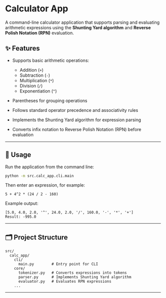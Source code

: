 # Calculator App

A command-line calculator application that supports parsing and evaluating arithmetic expressions using the **Shunting Yard algorithm** and **Reverse Polish Notation (RPN)** evaluation.

## ✨ Features

- Supports basic arithmetic operations:

  - Addition (`+`)
  - Subtraction (`-`)
  - Multiplication (`*`)
  - Division (`/`)
  - Exponentiation (`^`)

- Parentheses for grouping operations
- Follows standard operator precedence and associativity rules
- Implements the Shunting Yard algorithm for expression parsing
- Converts infix notation to Reverse Polish Notation (RPN) before evaluation

---

## 🚀 Usage

Run the application from the command line:

```bash
python -m src.calc_app.cli.main
```

Then enter an expression, for example:

```
5 + 4^2 * (24 / 2 - 160)
```

Example output:

```
[5.0, 4.0, 2.0, '^', 24.0, 2.0, '/', 160.0, '-', '*', '+']
Result: -995.0
```

---

## 🗂 Project Structure

```
src/
  calc_app/
    cli/
      main.py        # Entry point for CLI
    core/
      tokenizer.py   # Converts expressions into tokens
      parser.py      # Implements Shunting Yard algorithm
      evaluator.py   # Evaluates RPN expressions
    ...
```

---
